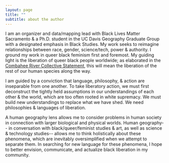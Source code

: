 ```yaml
---
layout: page
title: ""
subtitle: about the author
---
```


I am an organizer and data/mapping lead with Black Lives Matter Sacramento & a Ph.D. student in the UC Davis Geography Graduate Group with a designated emphasis in Black Studies.  My work seeks to reimagine relationships between race, gender, science/tech, power & authority.  I ground my work in queer black feminism first and foremost.  My guiding light is the liberation of queer black people worldwide; as elaborated in the [Combahee River Collective Statement](http://circuitous.org/scraps/combahee.html), this will mean the liberation of the rest of our human species along the way.

I am guided by a conviction that language, philosophy, & action are inseparable from one another. To take liberatory action, we must first deconstruct the tightly held assumptions in our understandings of each other & the world, which are too often rooted in white supremacy. We must build new understandings to replace what we have shed. We need philosophies & languages of liberation.

A human geography lens allows me to consider problems in human society in connection with larger biological and physical worlds. Human geography-- in conversation with black/queer/feminist studies & art, as well as science & technology studies-- allows me to think holistically about these phenomena, which are inevitably oversimplified when we attempt to separate them. In searching for new language for these phenomena, I hope to better envision, communicate, and actualize black liberation in my community. 

